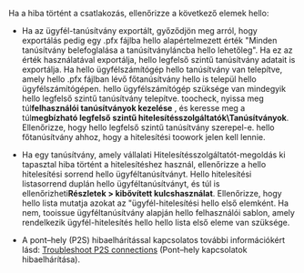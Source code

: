 Ha a hiba történt a csatlakozás, ellenőrizze a következő elemek hello:

- Ha az ügyfél-tanúsítvány exportált, győződjön meg arról, hogy exportálás pedig egy .pfx fájlba hello alapértelmezett érték "Minden tanúsítvány belefoglalása a tanúsítványláncba hello lehetőleg". Ha ez az érték használatával exportálja, hello legfelső szintű tanúsítvány adatait is exportálja. Ha hello ügyfélszámítógép hello tanúsítvány van telepítve, amely hello .pfx fájlban lévő főtanúsítvány hello is települ hello ügyfélszámítógépen. hello ügyfélszámítógép szüksége van mindegyik hello legfelső szintű tanúsítvány telepítve. toocheck, nyissa meg túl**felhasználói tanúsítványok kezelése** , és keresse meg a túl**megbízható legfelső szintű hitelesítésszolgáltatók\Tanúsítványok**. Ellenőrizze, hogy hello legfelső szintű tanúsítvány szerepel-e. hello főtanúsítvány ahhoz, hogy a hitelesítési toowork jelen kell lennie.

- Ha egy tanúsítvány, amely vállalati Hitelesítésszolgáltatót-megoldás ki tapasztal hiba történt a hitelesítéshez használ, ellenőrizze a hello hitelesítési sorrend hello ügyféltanúsítványt. Hello hitelesítési listasorrend duplán hello ügyféltanúsítványt, és túl is ellenőrizheti**Részletek > kibővített kulcshasználat**. Ellenőrizze, hogy hello lista mutatja azokat az "ügyfél-hitelesítési hello első elemként. Ha nem, tooissue ügyféltanúsítvány alapján hello felhasználói sablon, amely rendelkezik ügyfél-hitelesítés hello hello lista első eleme van szüksége.

- A pont–hely (P2S) hibaelhárítással kapcsolatos további információkért lásd: [Troubleshoot P2S connections](../articles/vpn-gateway/vpn-gateway-troubleshoot-vpn-point-to-site-connection-problems.md) (Pont–hely kapcsolatok hibaelhárítása).